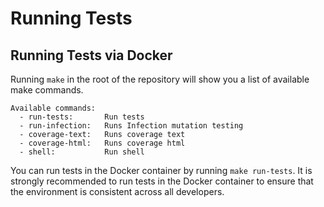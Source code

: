 # Running Tests

## Running Tests via Docker

Running `make` in the root of the repository will show you a list of available make commands.

```
Available commands:
  - run-tests:       Run tests
  - run-infection:   Runs Infection mutation testing
  - coverage-text:   Runs coverage text
  - coverage-html:   Runs coverage html
  - shell:           Run shell
```

You can run tests in the Docker container by running `make run-tests`. It is strongly recommended to run tests in the Docker container to ensure that the environment is consistent across all developers.
